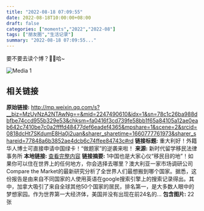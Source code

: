 ```yaml
---
title: "2022-08-18 07:09:55"
date: 2022-08-18T10:00:00+08:00
draft: false
categories: ["moments","2022","2022-08"]
tags: ["朋友圈","生活记录"]
summary: "2022-08-18 07:09:55..."
---
```


要不要去读个博？🧐🤨哈~

![Media 1](/Moments/photos/2022-08-18/202208180709550.jpg)

## 相关链接

**原始链接:** http://mp.weixin.qq.com/s?__biz=MzUyNzA2NTAwNg==&mid=2247490610&idx=1&sn=78c1c26ba988dbfbe74ccd955b329e53&chksm=fa0416f3cd739fe58bb1f65a84105a12ae0eab642c7410be7c0a2ffffd48477def6eadef4365&mpshare=1&scene=2&srcid=0818dcHt7SKdumE8Ha0j2uan&sharer_sharetime=1660777761973&sharer_shareid=77848a6b3852ae4dcb6c74ffee84743c#rd
**链接标题:** 重大利好！外籍华人博士可直接申请中国绿卡！“做题家”的逆袭来啦！
**来源:** 新时代留学移民法律事务所
**本地链接:** [查看完整内容](/link_content/2022/08/2022-08-18/link_content/)
**链接摘要:** 1中国也是大家心仪“移民目的地”！如果你可以住在世界上的任何地方，你会选择去哪里？澳大利亚一家市场调研公司Compare the Market的最新研究分析了全世界人们最想搬到哪个国家。据悉，这份报告是由来自不同国家的人使用英语在google搜索引擎上的搜索记录得出。其中，加拿大吸引了来自全球其他50个国家的居民，排名第一，是大多数人眼中的梦想家园。作为世界第一大经济体，美国并没有出现在前24名的...
**包含图片:** 22 张

